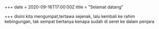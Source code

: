 +++
date = 2020-09-16T17:00:00Z
title = "Selamat datang"

+++
disini kita mengumpat,tertawa sejenak, lalu kembali ke rahim kebingungan, tak sempat bertanya kenapa sudah di seret ke dalam penjara